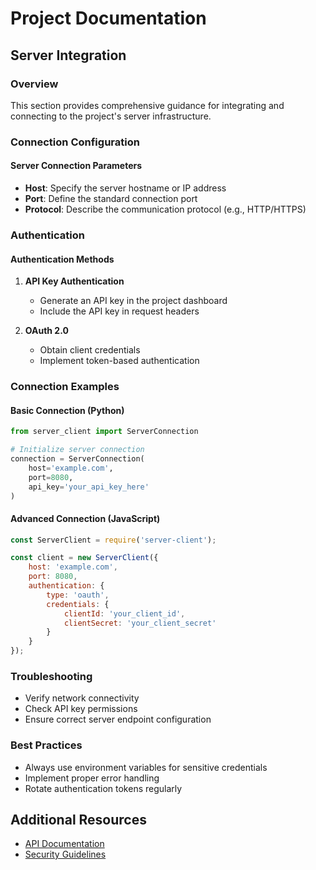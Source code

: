# Project Documentation

## Server Integration

### Overview
This section provides comprehensive guidance for integrating and connecting to the project's server infrastructure.

### Connection Configuration

#### Server Connection Parameters
- **Host**: Specify the server hostname or IP address
- **Port**: Define the standard connection port
- **Protocol**: Describe the communication protocol (e.g., HTTP/HTTPS)

### Authentication

#### Authentication Methods
1. **API Key Authentication**
   - Generate an API key in the project dashboard
   - Include the API key in request headers

2. **OAuth 2.0**
   - Obtain client credentials
   - Implement token-based authentication

### Connection Examples

#### Basic Connection (Python)
```python
from server_client import ServerConnection

# Initialize server connection
connection = ServerConnection(
    host='example.com',
    port=8080,
    api_key='your_api_key_here'
)
```

#### Advanced Connection (JavaScript)
```javascript
const ServerClient = require('server-client');

const client = new ServerClient({
    host: 'example.com',
    port: 8080,
    authentication: {
        type: 'oauth',
        credentials: {
            clientId: 'your_client_id',
            clientSecret: 'your_client_secret'
        }
    }
});
```

### Troubleshooting
- Verify network connectivity
- Check API key permissions
- Ensure correct server endpoint configuration

### Best Practices
- Always use environment variables for sensitive credentials
- Implement proper error handling
- Rotate authentication tokens regularly

## Additional Resources
- [API Documentation](#)
- [Security Guidelines](#)